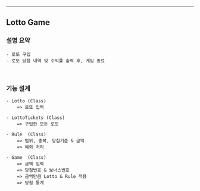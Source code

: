 ---

## Lotto Game


### 설명 요약

    - 로또 구입
    - 로또 당첨 내역 및 수익률 출력 후, 게임 종료


<br/>

### 기능 설계

    - Lotto (Class)
        => 로또 입력
 
    - LottoTickets (Class)
        => 구입한 모든 로또 

    - Rule  (Class)
        => 범위, 중복, 당첨기준 & 금액
        => 예외 처리

    - Game  (Class)
        => 금액 입력
        => 당첨번호 & 보너스번호
        => 금액만큼 Lotto & Rule 적용
        => 당첨 통계